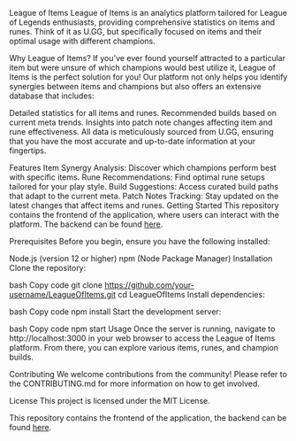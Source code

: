 League of Items
League of Items is an analytics platform tailored for League of Legends enthusiasts, providing comprehensive statistics on items and runes. Think of it as U.GG, but specifically focused on items and their optimal usage with different champions.

Why League of Items?
If you've ever found yourself attracted to a particular item but were unsure of which champions would best utilize it, League of Items is the perfect solution for you! Our platform not only helps you identify synergies between items and champions but also offers an extensive database that includes:

Detailed statistics for all items and runes.
Recommended builds based on current meta trends.
Insights into patch note changes affecting item and rune effectiveness.
All data is meticulously sourced from U.GG, ensuring that you have the most accurate and up-to-date information at your fingertips.

Features
Item Synergy Analysis: Discover which champions perform best with specific items.
Rune Recommendations: Find optimal rune setups tailored for your play style.
Build Suggestions: Access curated build paths that adapt to the current meta.
Patch Notes Tracking: Stay updated on the latest changes that affect items and runes.
Getting Started
This repository contains the frontend of the application, where users can interact with the platform. The backend can be found [here](https://github.com/vigovlugt/LeagueOfItemsBackend).

Prerequisites
Before you begin, ensure you have the following installed:

Node.js (version 12 or higher)
npm (Node Package Manager)
Installation
Clone the repository:

bash
Copy code
git clone https://github.com/your-username/LeagueOfItems.git
cd LeagueOfItems
Install dependencies:

bash
Copy code
npm install
Start the development server:

bash
Copy code
npm start
Usage
Once the server is running, navigate to http://localhost:3000 in your web browser to access the League of Items platform. From there, you can explore various items, runes, and champion builds.

Contributing
We welcome contributions from the community! Please refer to the CONTRIBUTING.md for more information on how to get involved.

License
This project is licensed under the MIT License.

This repository contains the frontend of the application, the backend can be found [here](https://github.com/vigovlugt/LeagueOfItemsBackend).
